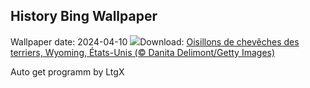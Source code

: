 ## History Bing Wallpaper
Wallpaper date: 2024-04-10
![](https://www.bing.com/th?id=OHR.OwlSiblings_FR-FR6049514538_UHD.jpg&w=1000)Download: [Oisillons de chevêches des terriers, Wyoming, États-Unis (© Danita Delimont/Getty Images)](https://www.bing.com/th?id=OHR.OwlSiblings_FR-FR6049514538_UHD.jpg)

Auto get programm by LtgX
